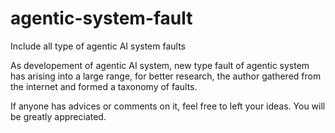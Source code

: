 # agentic-system-fault
Include all type of agentic AI system faults

As developement of agentic AI system, new type fault of agentic system has arising into a large range, for better research, the author gathered from the internet and formed a taxonomy of faults. 

If anyone has advices or comments on it, feel free to left your ideas. You will be greatly appreciated.


